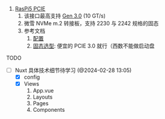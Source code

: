 1. [RasPi5 PCIE](https://www.raspberrypi.com/documentation/computers/raspberry-pi-5.html#raspberry-pi-connector-for-pcie)
	1. 该接口最高支持 [Gen 3.0](https://www.raspberrypi.com/documentation/computers/raspberry-pi-5.html#pcie-gen-3-0) (10 GT/s)
	2. 微雪 NVMe m.2 转接板，支持 2230 与 2242 规格的固态
	3. 参考文档
		1. [配置](https://blog.csdn.net/timelockerCSDN/article/details/135793432)
		2. [固态选型](https://docs.pineberrypi.com/nvme-compatibility-list): 便宜的 PCIE 3.0 就行（西数不能做启动盘

TODO 

- [ ] Nuxt 具体技术细节待学习 (@2024-02-28 13:05)
	- [x] config
	- [x] Views
		1. App.vue
		2. Layouts
		3. Pages
		4. Components
